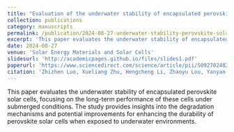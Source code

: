 ```yaml
---
title: "Evaluation of the underwater stability of encapsulated perovskite solar cells"
collection: publications
category: manuscripts
permalink: /publication/2024-08-27-underwater-stability-perovskite-solar-cells
excerpt: 'This paper evaluates the underwater stability of encapsulated perovskite solar cells, focusing on long-term performance under submerged conditions.'
date: 2024-08-27
venue: 'Solar Energy Materials and Solar Cells'
slidesurl: 'http://academicpages.github.io/files/slides1.pdf'
paperurl: 'https://www.sciencedirect.com/science/article/pii/S0927024824001234'
citation: 'Zhizhen Luo, Xueliang Zhu, Hengcheng Li, Zhaoyu Lou, Yanyan Li, Yalun Xu, Ruiming Li, Zhenglin Jia, Zhiping Wang, Qianqian Lin. (2024). &quot;Evaluation of the underwater stability of encapsulated perovskite solar cells.&quot; <i>Solar Energy Materials and Solar Cells</i>.'
---
```


This paper evaluates the underwater stability of encapsulated perovskite solar cells, focusing on the long-term performance of these cells under submerged conditions. The study provides insights into the degradation mechanisms and potential improvements for enhancing the durability of perovskite solar cells when exposed to underwater environments.
